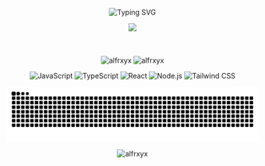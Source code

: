 <p align="center">
  <img src="https://readme-typing-svg.demolab.com?font=Fira+Code&pause=1000&color=F70000&background=000000&center=true&vCenter=true&width=435&lines=Hi%2C+I'm+Alfarabi+Gazali+Sati+%F0%9F%91%8B" alt="Typing SVG" />
</p>
<p align="center">
  <img src="https://media.giphy.com/media/v1.Y2lkPTc5MGI3NjExN3QydjM3a2F3OG4ybGZjc3BhdGNuYWF6NGVkaXVtdzNlMHF0OWRkMSZlcD12MV9pbnRlcm5hbF9naWZfYnlfaWQmY3Q9Zw/2IudUHdI0lADK/giphy.gif" width="700">
</p>
<br>

<p align="center">
  <img align="center" src="https://github-readme-stats.vercel.app/api/top-langs?username=alfrxyx&show_icons=true&locale=en&layout=compact&theme=tokyonight&hide_border=true" alt="alfrxyx" />
  <img align="center" src="https://github-readme-streak-stats.herokuapp.com/?user=alfrxyx&theme=tokyonight&hide_border=true" alt="alfrxyx" />
</p>

<p align="center">
  <img src="https://img.shields.io/badge/JavaScript-F7DF1E?style=for-the-badge&logo=javascript&logoColor=black" alt="JavaScript"/>
  <img src="https://img.shields.io/badge/TypeScript-3178C6?style=for-the-badge&logo=typescript&logoColor=white" alt="TypeScript"/>
  <img src="https://img.shields.io/badge/React-61DAFB?style=for-the-badge&logo=react&logoColor=black" alt="React"/>
  <img src="https://img.shields.io/badge/Node.js-339933?style=for-the-badge&logo=nodedotjs&logoColor=white" alt="Node.js"/>
  <img src="https://img.shields.io/badge/Tailwind_CSS-38B2AC?style=for-the-badge&logo=tailwind-css&logoColor=white" alt="Tailwind CSS"/>
</p>

<p align="center">
  <img src="https://raw.githubusercontent.com/alfrxyx/alfrxyx/output/github-contribution-grid-snake-dark.svg?palette=github-dark" alt="snake" />
</p>

<p align="center">
  <img src="https://komarev.com/ghpvc/?username=alfrxyx&label=PROFILE+VIEWS&color=blueviolet&style=flat-square" alt="alfrxyx" />
</p>
